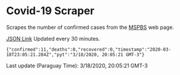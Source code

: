 # Covid-19 Scraper

Scrapes the number of confirmed cases from the [MSPBS](https://www.mspbs.gov.py/covid-19.php) web page.

[JSON Link](https://jmayalag.github.io/covid19-scrape/cases.json)
Updated every 30 minutes.
```
{"confirmed":11,"deaths":0,"recovered":0,"timestamp":"2020-03-18T23:05:21.284Z","pyt":"3/18/2020, 20:05:21 GMT-3"}
```
Last update (Paraguay Time): 3/18/2020, 20:05:21 GMT-3